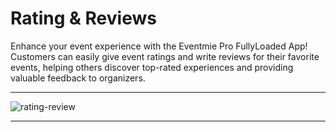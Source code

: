# Rating & Reviews

Enhance your event experience with the Eventmie Pro FullyLoaded App! Customers can easily give event ratings and write reviews for their favorite events, helping others discover top-rated experiences and providing valuable feedback to organizers.

---

![rating-review](/images/v3/App-event-rating-reviews-image-8.webp "rating-review")

---